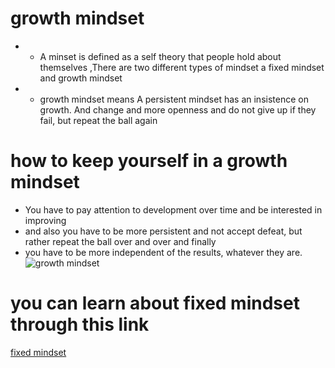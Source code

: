 # growth mindset
* * A minset is defined as a self theory that people hold about themselves ,There are two different types of mindset a fixed mindset and growth mindset
* * growth mindset means A persistent mindset has an insistence on growth.  And change and more openness and do not give up if they fail, but repeat the ball again
#  how to keep yourself in a growth mindset
- You have to pay attention to development over time and be interested in improving
-  and also you have to be more persistent and not accept defeat, but rather repeat the ball over and over and finally
-  you have to be more independent of the results, whatever they are.
![growth mindset](https://i2.wp.com/trainugly.com/wp-content/uploads/2015/11/Growth-Mindset-Characteristics-Table.png)
# you can learn about fixed mindset through this link
[fixed mindset](https://www.lifehack.org/871367/fixed-mindset)
